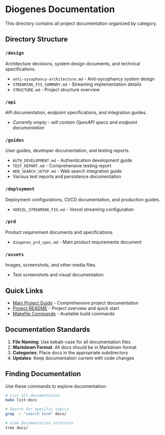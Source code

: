 # Diogenes Documentation

This directory contains all project documentation organized by category.

## Directory Structure

### `/design`
Architecture decisions, system design documents, and technical specifications.
- `anti-sycophancy-architecture.md` - Anti-sycophancy system design
- `STREAMING_FIX_SUMMARY.md` - Streaming implementation details
- `STRUCTURE.md` - Project structure overview

### `/api`
API documentation, endpoint specifications, and integration guides.
- *Currently empty - will contain OpenAPI specs and endpoint documentation*

### `/guides`
User guides, developer documentation, and testing reports.
- `AUTH_DEVELOPMENT.md` - Authentication development guide
- `TEST_REPORT.md` - Comprehensive testing report
- `WEB_SEARCH_SETUP.md` - Web search integration guide
- Various test reports and persistence documentation

### `/deployment`
Deployment configurations, CI/CD documentation, and production guides.
- `VERCEL_STREAMING_FIX.md` - Vercel streaming configuration

### `/prd`
Product requirement documents and specifications.
- `diogenes_prd_spec.md` - Main product requirements document

### `/assets`
Images, screenshots, and other media files.
- Test screenshots and visual documentation

## Quick Links

- [Main Project Guide](../CLAUDE.md) - Comprehensive project documentation
- [Project README](../README.md) - Project overview and quick start
- [Makefile Commands](../Makefile) - Available build commands

## Documentation Standards

1. **File Naming**: Use kebab-case for all documentation files
2. **Markdown Format**: All docs should be in Markdown format
3. **Categories**: Place docs in the appropriate subdirectory
4. **Updates**: Keep documentation current with code changes

## Finding Documentation

Use these commands to explore documentation:

```bash
# List all documentation
make list-docs

# Search for specific topics
grep -r "search term" docs/

# View documentation structure
tree docs/
```